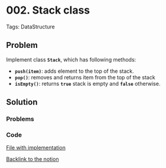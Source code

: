 # 002. Stack class

Tags: DataStructure

## Problem

Implement class **`Stack`**, which has following methods:

- **`push(item)`**: adds element to the top of the stack.
- **`pop()`**: removes and returns item from the top of the stack
- **`isEmpty()`**: returns **`true`** stack is empty and **`false`** otherwise.

## Solution

### Problems



### Code

[File with implementation](https://github.com/newyorrker/code-task-solving-journal/blob/main/tasks/002-stack/stack.ts)

[Backlink to the notion](https://crystalline-coral-237.notion.site/002-Stack-class-c5f8236ba6a349eda0931508617ba38f)


